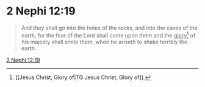 # 2 Nephi 12:19

> And they shall go into the holes of the rocks, and into the caves of the earth, for the fear of the Lord shall come upon them and the <u>glory</u>[^a] of his majesty shall smite them, when he ariseth to shake terribly the earth.

[2 Nephi 12:19](https://www.churchofjesuschrist.org/study/scriptures/bofm/2-ne/12?lang=eng&id=p19#p19)


[^a]: [[Jesus Christ, Glory of|TG Jesus Christ, Glory of]].  
